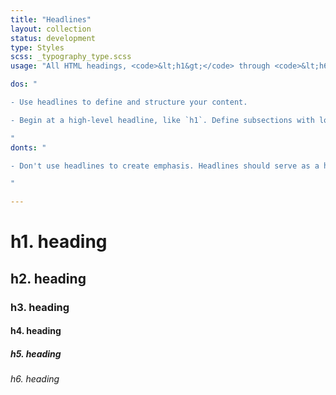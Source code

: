 ```yaml
---
title: "Headlines"
layout: collection
status: development
type: Styles
scss: _typography_type.scss
usage: "All HTML headings, <code>&lt;h1&gt;</code> through <code>&lt;h6&gt;</code>, are available. Structure your writing in sections, with cascading headline hierarchy. This will make your writing easier to scan, as well as make it more accessible and search engine friendly."

dos: "

- Use headlines to define and structure your content.

- Begin at a high-level headline, like `h1`. Define subsections with lower-level headlines.

"
donts: "

- Don't use headlines to create emphasis. Headlines should serve as a heading of the content that follows, not a way of making text bigger.

"

---
```


<h1>h1. heading</h1>
<h2>h2. heading</h2>
<h3>h3. heading</h3>
<h4>h4. heading</h4>
<h5>h5. heading</h5>
<h6>h6. heading</h6>
